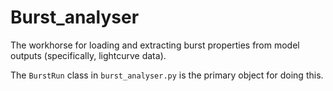 # Burst_analyser

The workhorse for loading and extracting burst properties from model outputs (specifically, lightcurve data).

The `BurstRun` class in `burst_analyser.py` is the primary object for doing this.
